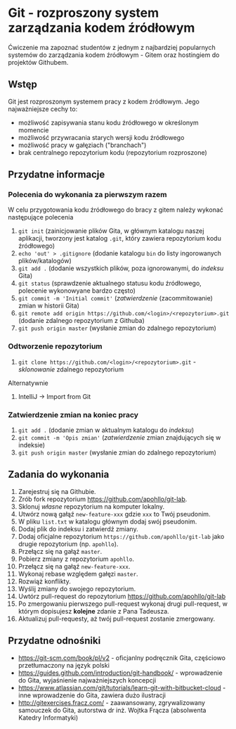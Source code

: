 # Git - rozproszony system zarządzania kodem źródłowym

Ćwiczenie ma zapoznać studentów z jednym z najbardziej popularnych systemów do zarządzania kodem źródłowym - Gitem
oraz hostingiem do projektów Githubem.

## Wstęp

Git jest rozproszonym systemem pracy z kodem źródłowym. Jego najważniejsze cechy to:

* możliwość zapisywania stanu kodu źródłowego w określonym momencie
* możliwość przywracania starych wersji kodu źródłowego
* możliwość pracy w gałęziach ("branchach")
* brak centralnego repozytorium kodu (repozytorium rozproszone)

## Przydatne informacje

### Polecenia do wykonania za pierwszym razem

W celu przygotowania kodu źródłowego do bracy z gitem należy wykonać następujące polecenia

1. `git init` (zainicjowanie plików Gita, w głównym katalogu naszej aplikacji, tworzony jest katalog `.git`, który
   zawiera repozytorium kodu źródłowego)
2. `echo 'out' > .gitignore` (dodanie katalogu `bin` do listy ingorowanych plików/katalogów)
3. `git add .` (dodanie wszystkich plików, poza ignorowanymi, do *indeksu* Gita)
4. `git status` (sprawdzenie aktualnego statusu kodu źródłowego, polecenie wykonowyane bardzo często)
5. `git commit -m 'Initial commit'` (*zatwierdzenie* (zacommitowanie) zmian w historii Gita)
6. `git remote add origin https://github.com/<login>/<repozytorium>.git` (dodanie zdalnego repozytorium z Githuba)
7. `git push origin master` (wysłanie zmian do zdalnego repozytorium)

### Odtworzenie repozytorium

1. `git clone https://github.com/<login>/<repozytorium>.git` - *sklonowanie* zdalnego repozytorium

Alternatywnie

1. IntelliJ -> Import from Git

### Zatwierdzenie zmian na koniec pracy

1. `git add .` (dodanie zmian w aktualnym katalogu do *indeksu*)
2. `git commit -m 'Opis zmian'` (*zatwierdzenie* zmian znajdujących się w indeksie)
3. `git push origin master` (wysłanie zmian do zdalnego repozytorium)


## Zadania do wykonania

1. Zarejestruj się na Githubie.
2. Zrób fork repozytorium https://github.com/apohllo/git-lab.
3. Sklonuj *własne* repozytorium na komputer lokalny.
3. Utwórz nową gałąź `new-feature-xxx` gdzie `xxx` to Twój pseudonim.
4. W pliku `list.txt` w katalogu głównym dodaj swój pseudonim.
5. Dodaj plik do indeksu i zatwierdź zmiany.
5. Dodaj oficjalne repozytorium `https://github.com/apohllo/git-lab` jako drugie repozytorium (np. `apohllo`).
5. Przełącz się na gałąź `master`.
5. Pobierz zmiany z repozytorium `apohllo`.
5. Przełącz się na gałąź `new-feature-xxx`.
5. Wykonaj rebase względem gałęzi `master`.
5. Rozwiąż konflikty.
6. Wyślij zmiany do swojego repozytorium.
7. Uwtórz pull-request do repozytorium https://github.com/apohllo/git-lab
9. Po zmergowaniu pierwszego pull-request wykonaj drugi pull-request, w którym dopisujesz **kolejne** zdanie z Pana
   Tadeusza.
10. Aktualizuj pull-requesty, aż twój pull-request zostanie zmergowany.


## Przydatne odnośniki

* https://git-scm.com/book/pl/v2 - oficjanlny podręcznik Gita, częściowo przetłumaczony na język polski
* https://guides.github.com/introduction/git-handbook/ - wprowadzenie do Gita, wyjaśnienie najważniejszych koncepcji
* https://www.atlassian.com/git/tutorials/learn-git-with-bitbucket-cloud - inne wprowadzenie do Gita, zawiera dużo
  ilustracji
* http://gitexercises.fracz.com/ - zaawansowany, zgrywalizowany samouczek do Gita, autorstwa dr inż. Wojtka Frącza (absolwenta
  Katedry Informatyki)
